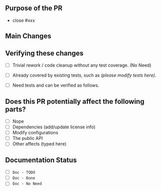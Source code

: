 <!-- 
  Thank you very much for contributing to Apache HugeGraph, we are happy that you want to help us improve it!

  Here are some tips for you:
    1. If this is your first time, please read the [contributing guidelines](https://github.com/apache/hugegraph/blob/master/CONTRIBUTING.md)

    2. If a PR will fix/close a issue, type the message "close xxx" (xxx is the link of related issue) in the content, github will auto link it (Required)

    3. Name the PR title in "Google Commit Format", start with "feat | fix | perf | refactor | doc | chore", 
      such like: "feat(core): support the PageRank algorithm" or "fix: wrong break in the compute loop" (module is optional)
      skip it if you are unsure about which is the best component.

    4. One PR address one issue, better not to mix up multiple issues.

    5. Put an `x` in the `[ ]` to mark the item as CHECKED. `[x]` (or click it directly after published)
-->

## Purpose of the PR

- close #xxx  <!-- or use "fix #xxx", "xxx" is the ID-link of related issue, e.g: close #257 -->

<!--
Please explain more context in this section, clarify why the changes are needed. 
For example:
- If you propose a new API, clarify the use case for a new API.
- If you fix a bug, you can clarify why it is a bug, and should associated with an issue.
-->

## Main Changes

<!-- Please clarify what changes you are proposing. The purpose of this section is to outline the changes and how this PR fixes the issue. These change logs are helpful for better ant faster reviews.)

For example:

- If you introduce a new feature, please show detailed design here or add the link of design documentation.
- If you refactor some codes with changing classes, showing the class hierarchy will help reviewers.
- If there is a discussion in the mailing list, please add the link. -->

## Verifying these changes

<!-- Please pick the proper options below -->

- [ ] Trivial rework / code cleanup without any test coverage. (No Need)
- [ ] Already covered by existing tests, such as *(please modify tests here)*.
- [ ] Need tests and can be verified as follows.
    <!-- Please provide more details about verification

      For example:
      - If you test manually, please provide related screenshot.
     -->


## Does this PR potentially affect the following parts?

<!-- DO NOT REMOVE THIS SECTION. CHECK THE PROPER BOX ONLY. -->

- [ ]  Nope
- [ ]  Dependencies (add/update license info) <!-- Don't forget to add/update the info in "LICENSE" & "NOTICE" files (both in root & dist module) -->
- [ ]  Modify configurations
- [ ]  The public API
- [ ]  Other affects (typed here)

## Documentation Status

<!-- DO NOT REMOVE THIS SECTION. CHECK THE PROPER BOX ONLY. -->

- [ ]  `Doc - TODO` <!-- Your PR changes impact docs and you will update later -->
- [ ]  `Doc - Done` <!-- Related docs have been already added or updated -->
- [ ]  `Doc - No Need` <!-- Your PR changes don't impact/need docs -->
